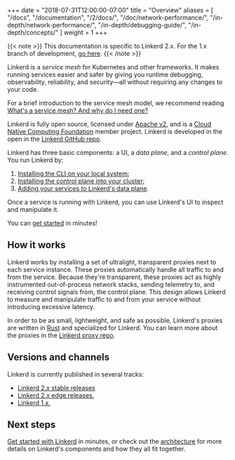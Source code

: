 +++
date = "2018-07-31T12:00:00-07:00"
title = "Overview"
aliases = [
  "/docs",
  "/documentation",
  "/2/docs/",
  "/doc/network-performance/",
  "/in-depth/network-performance/",
  "/in-depth/debugging-guide/",
  "/in-depth/concepts/"
]
weight = 1
+++

{{< note >}}
This documentation is specific to Linkerd 2.x. For the 1.x branch of
development, [go here](/1/overview/).
{{< /note >}}

Linkerd is a _service mesh_ for Kubernetes and other frameworks. It makes
running services easier and safer by giving you runtime debugging,
observability, reliability, and security&mdash;all without requiring any
changes to your code.

For a brief introduction to the service mesh model, we recommend reading
[What's a service mesh? And why do I need
one?](https://blog.buoyant.io/2017/04/25/whats-a-service-mesh-and-why-do-i-need-one/)

Linkerd is fully open source, licensed under [Apache
v2](https://github.com/linkerd/linkerd2/blob/master/LICENSE), and is a [Cloud
Native Computing Foundation](https://cncf.io) member project. Linkerd is
developed in the open in the [Linkerd GitHub repo](https://github.com/linkerd).

Linkerd has three basic components: a UI, a *data plane*, and a *control
plane*. You run Linkerd by:

1. [Installing the CLI on your local system](/2/getting-started/#step-1-install-the-cli);
1. [Installing the control plane into your cluster](/2/getting-started/#step-3-install-linkerd-onto-the-cluster);
1. [Adding your services to Linkerd's data plane](/2/tasks/adding-your-service/).

Once a service is running with Linkerd, you can use Linkerd's UI to inspect and
manipulate it.

You can [get started](/2/getting-started/) in minutes!

## How it works

Linkerd works by installing a set of ultralight, transparent proxies next to
each service instance. These proxies automatically handle all traffic to and
from the service. Because they're transparent, these proxies act as highly
instrumented out-of-process network stacks, sending telemetry to, and receiving
control signals from, the control plane. This design allows Linkerd to measure
and manipulate traffic to and from your service without introducing excessive
latency.

In order to be as small, lightweight, and safe as possible, Linkerd's proxies
are written in [Rust](https://www.rust-lang.org/) and specialized for Linkerd.
You can learn more about the proxies in the [Linkerd proxy
repo](https://github.com/linkerd/linkerd2-proxy).

## Versions and channels

Linkerd is currently published in several tracks:

* [Linkerd 2.x stable releases](/2/edge/)
* [Linkerd 2.x edge releases.](/2/edge/)
* [Linkerd 1.x.](/1/overview/)

## Next steps

[Get started with Linkerd](/2/getting-started/) in minutes, or check out the
[architecture](/2/reference/architecture/) for more details on Linkerd's
components and how they all fit together.
